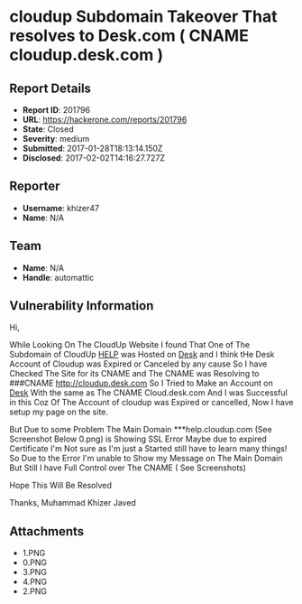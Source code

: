 # cloudup Subdomain Takeover That resolves to Desk.com ( CNAME cloudup.desk.com ) 

## Report Details
- **Report ID**: 201796
- **URL**: https://hackerone.com/reports/201796
- **State**: Closed
- **Severity**: medium
- **Submitted**: 2017-01-28T18:13:14.150Z
- **Disclosed**: 2017-02-02T14:16:27.727Z

## Reporter
- **Username**: khizer47
- **Name**: N/A

## Team
- **Name**: N/A
- **Handle**: automattic

## Vulnerability Information
Hi,

While Looking On The CloudUp Website I found That One of The Subdomain of CloudUp [HELP](help.cloudup.com) was Hosted on [Desk](Desk.com) and I think tHe Desk Account of Cloudup was Expired or Canceled by any cause So I have Checked The Site for its CNAME and The CNAME was Resolving to 
###CNAME	http://cloudup.desk.com
So I Tried to Make an Account on [Desk](desk.com) With the same as The CNAME Cloud.desk.com And I was Successful in this Coz Of The Account of cloudup was Expired or cancelled, Now I have setup my page on the site.


But Due to some Problem The Main Domain ***help.cloudup.com (See Screenshot Below 0.png) is Showing SSL Error Maybe due to expired Certificate I'm Not sure as I'm just a Started still have to learn many things! 
So Due to the Error I'm unable to Show my Message on The Main Domain But Still I have Full Control over The CNAME ( See Screenshots) 

Hope This Will Be Resolved

Thanks,
Muhammad Khizer Javed


## Attachments
- 1.PNG
- 0.PNG
- 3.PNG
- 4.PNG
- 2.PNG
